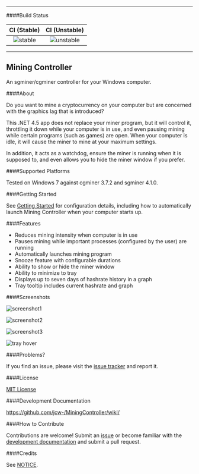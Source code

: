 -----

####Build Status

| CI (Stable) | CI (Unstable)
| :-------------: | :-------------: |
| ![stable](https://ci.appveyor.com/api/projects/status/2irfgpw9gaqw7yfu) | ![unstable](https://ci.appveyor.com/api/projects/status/ecbxls15udo416xt) |

-----

Mining Controller
-----

An sgminer/cgminer controller for your Windows computer.


####About

Do you want to mine a cryptocurrency on your computer but are concerned with the graphics lag that is introduced?

This .NET 4.5 app does not replace your miner program, but it will control it, throttling it down while your computer is in use, and even pausing mining while certain programs (such as games) are open. When your computer is idle, it will cause the miner to mine at your maximum settings.

In addition, it acts as a watchdog, ensure the miner is running when it is supposed to, and even allows you to hide the miner window if you prefer.


####Supported Platforms


Tested on Windows 7 against cgminer 3.7.2 and sgminer 4.1.0.


####Getting Started

See [Getting Started][gs] for configuration details, including how to automatically launch Mining Controller when your computer starts up.


####Features

 - Reduces mining intensity when computer is in use
 - Pauses mining while important processes (configured by the user) are running
 - Automatically launches mining program
 - Snooze feature with configurable durations
 - Ability to show or hide the miner window
 - Ability to minimize to tray
 - Displays up to seven days of hashrate history in a graph
 - Tray tooltip includes current hashrate and graph


####Screenshots

![screenshot1](http://jcw-.github.io/MiningController/images/screenshots/Screenshot1.png)

![screenshot2](http://jcw-.github.io/MiningController/images/screenshots/Screenshot2.png)

![screenshot3](http://jcw-.github.io/MiningController/images/screenshots/Screenshot3.png)

![tray hover](http://jcw-.github.io/MiningController/images/screenshots/TrayHover.png)


####Problems?

If you find an issue, please visit the [issue tracker][issues] and report it.


####License

[MIT License][license]


####Development Documentation

https://github.com/jcw-/MiningController/wiki/


####How to Contribute

Contributions are welcome! Submit an [issue][issues] or become familiar with the [development documentation][dev] and submit a pull request. 


####Credits

See [NOTICE][notice].

[gs]: https://github.com/jcw-/MiningController/wiki/Getting-Started
[dev]: https://github.com/jcw-/MiningController/wiki/
[notice]: ./NOTICE
[license]: ./LICENSE
[issues]: https://github.com/jcw-/MiningController/issues
